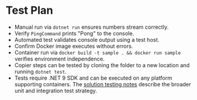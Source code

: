# Test Plan

- Manual run via `dotnet run` ensures numbers stream correctly.
- Verify `PingCommand` prints "Pong" to the console.
- Automated test validates console output using a test host.
- Confirm Docker image executes without errors.
- Container run via `docker build -t sample . && docker run sample` verifies environment independence.
- Copier steps can be tested by cloning the folder to a new location and running `dotnet test`.
- Tests require .NET 9 SDK and can be executed on any platform supporting containers.
The [solution testing notes](../../04_Testing/README.md) describe the broader unit and integration test strategy.
